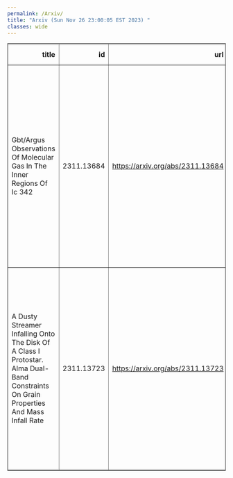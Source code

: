 ```yaml
---
permalink: /Arxiv/
title: "Arxiv (Sun Nov 26 23:00:05 EST 2023) "
classes: wide
---
```

<table border="1" class="dataframe">
  <thead>
    <tr style="text-align: right;">
      <th>title</th>
      <th>id</th>
      <th>url</th>
      <th>authors</th>
      <th>Local Authors</th>
    </tr>
  </thead>
  <tbody>
    <tr>
      <td>Gbt/Argus Observations Of Molecular Gas In The Inner Regions Of Ic 342</td>
      <td>2311.13684</td>
      <td><a href="https://arxiv.org/abs/2311.13684" target="_blank">https://arxiv.org/abs/2311.13684</a></td>
      <td>Jialu Li, Andrew I Harris, Erik Rosolowsky, Amanda Kepley, David Frayer, Alberto Bolatto, Adam K Leroy, Jennifer Donovan Meyer, Sarah Church, Joshua Ott Gundersen, Kieran Cleary, Degas Team Members</td>
      <td>Adam Leroy</td>
    </tr>
    <tr>
      <td>A Dusty Streamer Infalling Onto The Disk Of A Class I Protostar. Alma   Dual-Band Constraints On Grain Properties And Mass Infall Rate</td>
      <td>2311.13723</td>
      <td><a href="https://arxiv.org/abs/2311.13723" target="_blank">https://arxiv.org/abs/2311.13723</a></td>
      <td>L. Cacciapuoti, E. Macias, A. Gupta, L. Testi, A. Miotello, C. Espaillat, M. Kuffmeier, S. Van Terwisga, J. Tobin, S. Grant, C. F. Manara, D. Segura-Cox, J. Wendeborn, R. S. Klessen, A. J. Maury, U. Lebreuilly, P. Hennebelle, S. Molinari</td>
      <td>Anjali Gupta</td>
    </tr>
  </tbody>
</table>